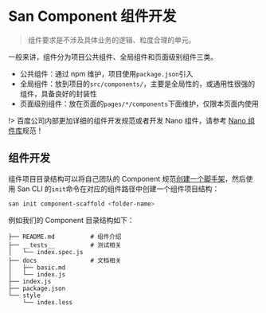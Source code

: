 
# San Component 组件开发

> 组件要求是不涉及具体业务的逻辑、粒度合理的单元。

一般来讲，组件分为项目公共组件、全局组件和页面级别组件三类。

-   公共组件：通过 npm 维护，项目使用`package.json`引入
-   全局组件：放到项目的`src/components/`，主要是全局性的，或通用性很强的组件，具备良好的封装性
-   页面级别组件：放在页面的`pages/*/components`下面维护，仅限本页面内使用

!> 百度公司内部更加详细的组件开发规范或者开发 Nano 组件，请参考 [Nano 组件库](http://hulk.baidu-int.com/docs/nano)规范！

## 组件开发

组件项目目录结构可以将自己团队的 Component 规范[创建一个脚手架](./create-scaffold.md)，然后使用 San CLI 的`init`命令在对应的组件路径中创建一个组件项目结构：

```bash
san init component-scaffold <folder-name>
```

例如我们的 Component 目录结构如下：

```
├── README.md          # 组件介绍
├── __tests__          # 测试相关
│   └── index.spec.js
├── docs               # 文档相关
│   ├── basic.md
│   └── index.js
├── index.js
├── package.json
└── style
    └── index.less
```

